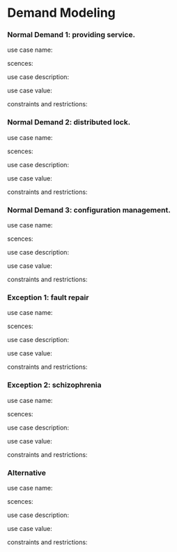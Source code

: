 # Demand Modeling

### Normal Demand 1: providing service. 

use case name: 

scences: 

use case description: 

use case value: 

constraints and restrictions: 

### Normal Demand 2: distributed lock. 

use case name: 

scences: 

use case description: 

use case value: 

constraints and restrictions: 

### Normal Demand 3: configuration management.

use case name: 

scences: 

use case description: 

use case value: 

constraints and restrictions: 

### Exception 1: fault repair

use case name: 

scences: 

use case description: 

use case value: 

constraints and restrictions: 

### Exception 2:  schizophrenia

use case name: 

scences: 

use case description: 

use case value: 

constraints and restrictions: 

### Alternative

use case name: 

scences: 

use case description: 

use case value: 

constraints and restrictions: 









